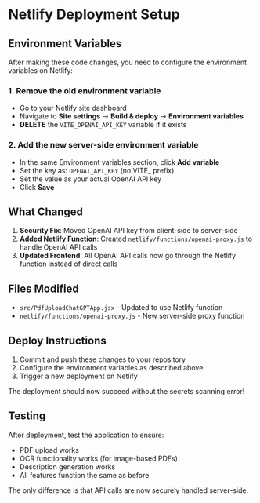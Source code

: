 # Netlify Deployment Setup

## Environment Variables

After making these code changes, you need to configure the environment variables on Netlify:

### 1. Remove the old environment variable
- Go to your Netlify site dashboard
- Navigate to **Site settings** → **Build & deploy** → **Environment variables**
- **DELETE** the `VITE_OPENAI_API_KEY` variable if it exists

### 2. Add the new server-side environment variable
- In the same Environment variables section, click **Add variable**
- Set the key as: `OPENAI_API_KEY` (no VITE_ prefix)
- Set the value as your actual OpenAI API key
- Click **Save**

## What Changed

1. **Security Fix**: Moved OpenAI API key from client-side to server-side
2. **Added Netlify Function**: Created `netlify/functions/openai-proxy.js` to handle OpenAI API calls
3. **Updated Frontend**: All OpenAI API calls now go through the Netlify function instead of direct calls

## Files Modified

- `src/PdfUploadChatGPTApp.jsx` - Updated to use Netlify function
- `netlify/functions/openai-proxy.js` - New server-side proxy function

## Deploy Instructions

1. Commit and push these changes to your repository
2. Configure the environment variables as described above
3. Trigger a new deployment on Netlify

The deployment should now succeed without the secrets scanning error!

## Testing

After deployment, test the application to ensure:
- PDF upload works
- OCR functionality works (for image-based PDFs)
- Description generation works
- All features function the same as before

The only difference is that API calls are now securely handled server-side.
